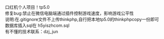 口红机个人项目！tp5.0</br>
修复bug:禁止在微信电脑端通过插件控制游戏速度，影响游戏公平性</br>
说明:在.gitignore文件不上传thinkphp,自行把本地tp5.0的thinkphpcopy一份即可</br>
数据库插入sql在 h5yiszhcom.sql</br>
有不懂的技术联系：dzj_jun</br>
